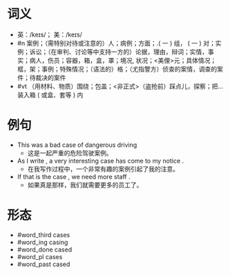 # 词义
- 英：/keɪs/； 美：/keɪs/
- #n 案例；（需特别对待或注意的）人；病例；方面；.( 一 ) 组， ( 一 ) 对；实例；诉讼；（在审判、讨论等中支持一方的）论据，理由，辩词；实情，事实；病人，伤员；容器，箱，盒，罩；境况, 状况；<美俚>元；具体情况；框，架；事例；特殊情况；（语法的）格；（尤指警方）侦查的案情，调查的案件；待裁决的案件
- #vt （用材料、物质）围绕；包盖；<非正式>（盗抢前）踩点儿，探察；把…装入箱 ( 或盒、套等 ) 内
# 例句
- This was a bad case of dangerous driving
	- 这是一起严重的危险驾驶案例。
- As I write , a very interesting case has come to my notice .
	- 在我写作过程中，一个非常有趣的案例引起了我的注意。
- If that is the case , we need more staff .
	- 如果真是那样，我们就需要更多的员工了。
# 形态
- #word_third cases
- #word_ing casing
- #word_done cased
- #word_pl cases
- #word_past cased
